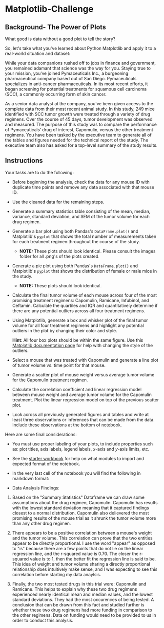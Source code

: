 # Matplotlib-Challenge

## Background- The Power of Plots

What good is data without a good plot to tell the story?

So, let's take what you've learned about Python Matplotlib and apply it to a real-world situation and dataset:

While your data companions rushed off to jobs in finance and government, you remained adamant that science was the way for you. Staying true to your mission, you've joined Pymaceuticals Inc., a burgeoning pharmaceutical company based out of San Diego. Pymaceuticals specializes in anti-cancer pharmaceuticals. In its most recent efforts, it began screening for potential treatments for squamous cell carcinoma (SCC), a commonly occurring form of skin cancer.

As a senior data analyst at the company, you've been given access to the complete data from their most recent animal study. In this study, 249 mice identified with SCC tumor growth were treated through a variety of drug regimens. Over the course of 45 days, tumor development was observed and measured. The purpose of this study was to compare the performance of Pymaceuticals' drug of interest, Capomulin, versus the other treatment regimens. You have been tasked by the executive team to generate all of the tables and figures needed for the technical report of the study. The executive team also has asked for a top-level summary of the study results.

## Instructions

Your tasks are to do the following:

* Before beginning the analysis, check the data for any mouse ID with duplicate time points and remove any data associated with that mouse ID.

* Use the cleaned data for the remaining steps.

* Generate a summary statistics table consisting of the mean, median, variance, standard deviation, and SEM of the tumor volume for each drug regimen.

* Generate a bar plot using both Pandas's `DataFrame.plot()` and Matplotlib's `pyplot` that shows the total number of measurements taken for each treatment regimen throughout the course of the study.

  * **NOTE:** These plots should look identical.  Please consult the images folder for all .png's of the plots created.

* Generate a pie plot using both Pandas's `DataFrame.plot()` and Matplotlib's `pyplot` that shows the distribution of female or male mice in the study.

  * **NOTE:** These plots should look identical.

* Calculate the final tumor volume of each mouse across four of the most promising treatment regimens: Capomulin, Ramicane, Infubinol, and Ceftamin. Calculate the quartiles and IQR and quantitatively determine if there are any potential outliers across all four treatment regimens.

* Using Matplotlib, generate a box and whisker plot of the final tumor volume for all four treatment regimens and highlight any potential outliers in the plot by changing their color and style.

  **Hint**: All four box plots should be within the same figure. Use this [Matplotlib documentation page](https://matplotlib.org/gallery/pyplots/boxplot_demo_pyplot.html#sphx-glr-gallery-pyplots-boxplot-demo-pyplot-py) for help with changing the style of the outliers.

* Select a mouse that was treated with Capomulin and generate a line plot of tumor volume vs. time point for that mouse.

* Generate a scatter plot of mouse weight versus average tumor volume for the Capomulin treatment regimen.

* Calculate the correlation coefficient and linear regression model between mouse weight and average tumor volume for the Capomulin treatment. Plot the linear regression model on top of the previous scatter plot.

* Look across all previously generated figures and tables and write at least three observations or inferences that can be made from the data. Include these observations at the bottom of notebook.

Here are some final considerations:

* You must use proper labeling of your plots, to include properties such as: plot titles, axis labels, legend labels, _x_-axis and _y_-axis limits, etc.

* See the [starter workbook](Pymaceuticals/pymaceuticals_starter.ipynb) for help on what modules to import and expected format of the notebook.

* In the very last cell of the notebook you will find the following in markdown format:

* Data Analysis Findings:
1. Based on the "Summary Statistics" Dataframe we can draw some assumptions about the drug regimen, Capomulin.  Capomulin has results with the lowest standard deviation meaning that it captured findings closest to a normal distribution. Capomulin also delievered the most promising results of the mouse trial as it shrunk the tumor volume more than any other drug regimen.

2. There appears to be a positive correlation between a mouse's weight and the tumor volume.  This correlation can prove that the two entities appear to be directly proportional.  I use the word "appear" as opposed to "is" because there are a few points that do not lie on the linear regression line, and the r-squared value is 0.70.  The closer the r-squared value is to 1, then the better fit the regression line is said to be.  This idea of weight and tumor volume sharing a directly proportional relationship does intuitively make sense, and I was expecting to see this correlation before starting my data anaylsis.

3. Finally, the two most tested drugs in this trial were: Capomulin and Ramicane. This helps to explain why these two drug regimens experienced nearly identical mean and median values, and the lowest standard deviations.  They had the most occurences of being tested.  A conclusion that can be drawn from this fact and studied further is whether these two drug regimens had more funding in comparison to the other regimens. Data on funding would need to be provided to us in order to conduct this analysis.
